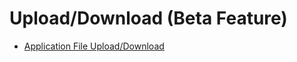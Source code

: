 # Upload/Download (Beta Feature)

- [Application File Upload/Download](cj-app-file-upload-download.md)